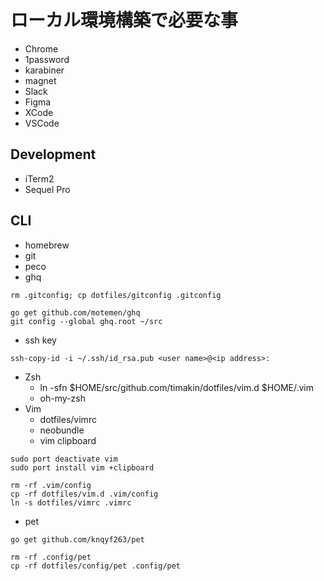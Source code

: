 # ローカル環境構築で必要な事

- Chrome
- 1password
- karabiner
- magnet
- Slack
- Figma
- XCode
- VSCode

## Development

- iTerm2
- Sequel Pro

## CLI

- homebrew
- git
- peco
- ghq

```
rm .gitconfig; cp dotfiles/gitconfig .gitconfig
```

```
go get github.com/motemen/ghq
git config --global ghq.root ~/src
```

- ssh key

```
ssh-copy-id -i ~/.ssh/id_rsa.pub <user name>@<ip address>:
```

- Zsh
  - ln -sfn $HOME/src/github.com/timakin/dotfiles/vim.d $HOME/.vim
  - oh-my-zsh
- Vim
  - dotfiles/vimrc
  - neobundle
  - vim clipboard

```
sudo port deactivate vim
sudo port install vim +clipboard
```

```
rm -rf .vim/config
cp -rf dotfiles/vim.d .vim/config
ln -s dotfiles/vimrc .vimrc
```

- pet

```
go get github.com/knqyf263/pet
```

```
rm -rf .config/pet
cp -rf dotfiles/config/pet .config/pet
```
